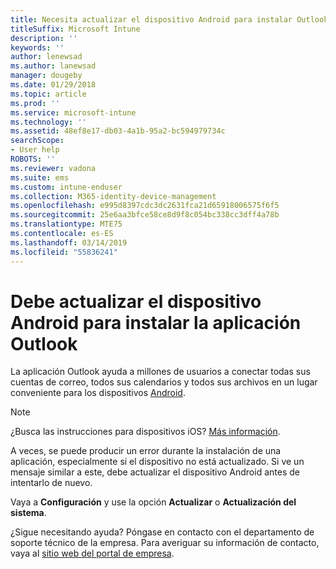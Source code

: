 ```yaml
---
title: Necesita actualizar el dispositivo Android para instalar Outlook | Microsoft Docs
titleSuffix: Microsoft Intune
description: ''
keywords: ''
author: lenewsad
ms.author: lanewsad
manager: dougeby
ms.date: 01/29/2018
ms.topic: article
ms.prod: ''
ms.service: microsoft-intune
ms.technology: ''
ms.assetid: 48ef8e17-db03-4a1b-95a2-bc594979734c
searchScope:
- User help
ROBOTS: ''
ms.reviewer: vadona
ms.suite: ems
ms.custom: intune-enduser
ms.collection: M365-identity-device-management
ms.openlocfilehash: e995d8397cdc3dc2631fca21d65918006575f6f5
ms.sourcegitcommit: 25e6aa3bfce58ce8d9f8c054bc338cc3dff4a78b
ms.translationtype: MTE75
ms.contentlocale: es-ES
ms.lasthandoff: 03/14/2019
ms.locfileid: "55836241"
---
```

# <a name="you-need-to-update-your-android-device-to-install-the-outlook-app"></a>Debe actualizar el dispositivo Android para instalar la aplicación Outlook

La aplicación Outlook ayuda a millones de usuarios a conectar todas sus cuentas de correo, todos sus calendarios y todos sus archivos en un lugar conveniente para los dispositivos [Android](https://play.google.com/store/apps/details?id=com.microsoft.office.outlook).

>[!NOTE]
> ¿Busca las instrucciones para dispositivos iOS? [Más información](update-device-outlook-ios.md).

A veces, se puede producir un error durante la instalación de una aplicación, especialmente si el dispositivo no está actualizado. Si ve un mensaje similar a este, debe actualizar el dispositivo Android antes de intentarlo de nuevo.

Vaya a **Configuración** y use la opción **Actualizar** o **Actualización del sistema**.

¿Sigue necesitando ayuda? Póngase en contacto con el departamento de soporte técnico de la empresa. Para averiguar su información de contacto, vaya al [sitio web del portal de empresa](https://go.microsoft.com/fwlink/?linkid=2010980).
